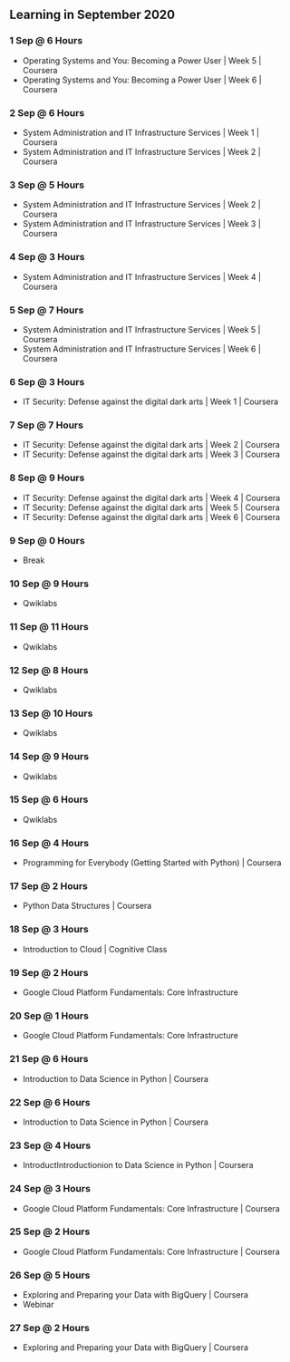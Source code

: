 ## Learning in September 2020

### 1 Sep @ 6 Hours
* Operating Systems and You: Becoming a Power User | Week 5 | Coursera
* Operating Systems and You: Becoming a Power User | Week 6 | Coursera

### 2 Sep @ 6 Hours
* System Administration and IT Infrastructure Services | Week 1 | Coursera
* System Administration and IT Infrastructure Services | Week 2 | Coursera

### 3 Sep @ 5 Hours
* System Administration and IT Infrastructure Services | Week 2 | Coursera
* System Administration and IT Infrastructure Services | Week 3 | Coursera

### 4 Sep @ 3 Hours
* System Administration and IT Infrastructure Services | Week 4 | Coursera

### 5 Sep @ 7 Hours
* System Administration and IT Infrastructure Services | Week 5 | Coursera
* System Administration and IT Infrastructure Services | Week 6 | Coursera

### 6 Sep @ 3 Hours
* IT Security: Defense against the digital dark arts | Week 1 | Coursera

### 7 Sep @ 7 Hours
* IT Security: Defense against the digital dark arts | Week 2 | Coursera
* IT Security: Defense against the digital dark arts | Week 3 | Coursera

### 8 Sep @ 9 Hours
* IT Security: Defense against the digital dark arts | Week 4 | Coursera
* IT Security: Defense against the digital dark arts | Week 5 | Coursera
* IT Security: Defense against the digital dark arts | Week 6 | Coursera

### 9 Sep @ 0 Hours
* Break

### 10 Sep @ 9 Hours
* Qwiklabs

### 11 Sep @ 11 Hours
* Qwiklabs

### 12 Sep @ 8 Hours
* Qwiklabs

### 13 Sep @ 10 Hours
* Qwiklabs

### 14 Sep @ 9 Hours
* Qwiklabs

### 15 Sep @ 6 Hours
* Qwiklabs

### 16 Sep @ 4 Hours
* Programming for Everybody (Getting Started with Python) | Coursera

### 17 Sep @ 2 Hours
* Python Data Structures | Coursera

### 18 Sep @ 3 Hours
* Introduction to Cloud | Cognitive Class

### 19 Sep @ 2 Hours
* Google Cloud Platform Fundamentals: Core Infrastructure

### 20 Sep @ 1 Hours
* Google Cloud Platform Fundamentals: Core Infrastructure

### 21 Sep @ 6 Hours
* Introduction to Data Science in Python | Coursera

### 22 Sep @ 6 Hours
* Introduction to Data Science in Python | Coursera

### 23 Sep @ 4 Hours
* IntroductIntroductionion to Data Science in Python | Coursera

### 24 Sep @ 3 Hours
* Google Cloud Platform Fundamentals: Core Infrastructure | Coursera

### 25 Sep @ 2 Hours
* Google Cloud Platform Fundamentals: Core Infrastructure | Coursera

### 26 Sep @ 5 Hours 
* Exploring and Preparing your Data with BigQuery | Coursera
* Webinar

### 27 Sep @ 2 Hours 
* Exploring and Preparing your Data with BigQuery | Coursera

